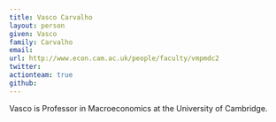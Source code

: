 ```yaml
---
title: Vasco Carvalho
layout: person
given: Vasco
family: Carvalho
email: 
url: http://www.econ.cam.ac.uk/people/faculty/vmpmdc2
twitter: 
actionteam: true
github: 
---
```


Vasco is Professor in Macroeconomics at the University of Cambridge.
